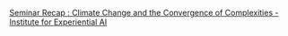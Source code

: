 [Seminar Recap : Climate Change and the Convergence of Complexities - Institute for Experiential AI](https://qi.tc/qi/111998)